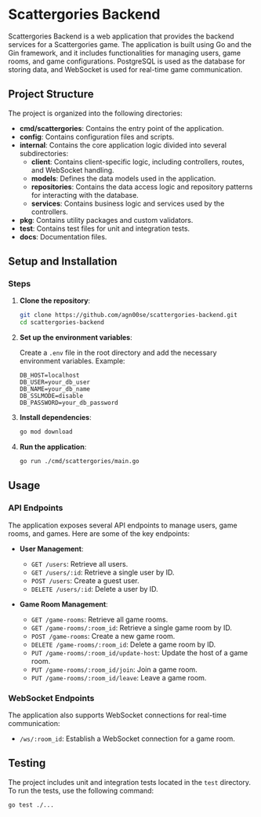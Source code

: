 # Scattergories Backend

Scattergories Backend is a web application that provides the backend services for a Scattergories game. The application is built using Go and the Gin framework, and it includes functionalities for managing users, game rooms, and game configurations. PostgreSQL is used as the database for storing data, and WebSocket is used for real-time game communication.

## Project Structure

The project is organized into the following directories:

- **cmd/scattergories**: Contains the entry point of the application.
- **config**: Contains configuration files and scripts.
- **internal**: Contains the core application logic divided into several subdirectories:
  - **client**: Contains client-specific logic, including controllers, routes, and WebSocket handling.
  - **models**: Defines the data models used in the application.
  - **repositories**: Contains the data access logic and repository patterns for interacting with the database.
  - **services**: Contains business logic and services used by the controllers.
- **pkg**: Contains utility packages and custom validators.
- **test**: Contains test files for unit and integration tests.
- **docs**: Documentation files.

## Setup and Installation

### Steps

1. **Clone the repository**:

    ```sh
    git clone https://github.com/agn00se/scattergories-backend.git
    cd scattergories-backend
    ```

2. **Set up the environment variables**:

    Create a `.env` file in the root directory and add the necessary environment variables. Example:

    ```env
    DB_HOST=localhost
    DB_USER=your_db_user
    DB_NAME=your_db_name
    DB_SSLMODE=disable
    DB_PASSWORD=your_db_password
    ```

3. **Install dependencies**:

    ```sh
    go mod download
    ```

4. **Run the application**:

    ```sh
    go run ./cmd/scattergories/main.go
    ```

## Usage

### API Endpoints

The application exposes several API endpoints to manage users, game rooms, and games. Here are some of the key endpoints:

- **User Management**:
  - `GET /users`: Retrieve all users.
  - `GET /users/:id`: Retrieve a single user by ID.
  - `POST /users`: Create a guest user.
  - `DELETE /users/:id`: Delete a user by ID.

- **Game Room Management**:
  - `GET /game-rooms`: Retrieve all game rooms.
  - `GET /game-rooms/:room_id`: Retrieve a single game room by ID.
  - `POST /game-rooms`: Create a new game room.
  - `DELETE /game-rooms/:room_id`: Delete a game room by ID.
  - `PUT /game-rooms/:room_id/update-host`: Update the host of a game room.
  - `PUT /game-rooms/:room_id/join`: Join a game room.
  - `PUT /game-rooms/:room_id/leave`: Leave a game room.

### WebSocket Endpoints

The application also supports WebSocket connections for real-time communication:

- `/ws/:room_id`: Establish a WebSocket connection for a game room.

## Testing

The project includes unit and integration tests located in the `test` directory. To run the tests, use the following command:

```sh
go test ./...
```